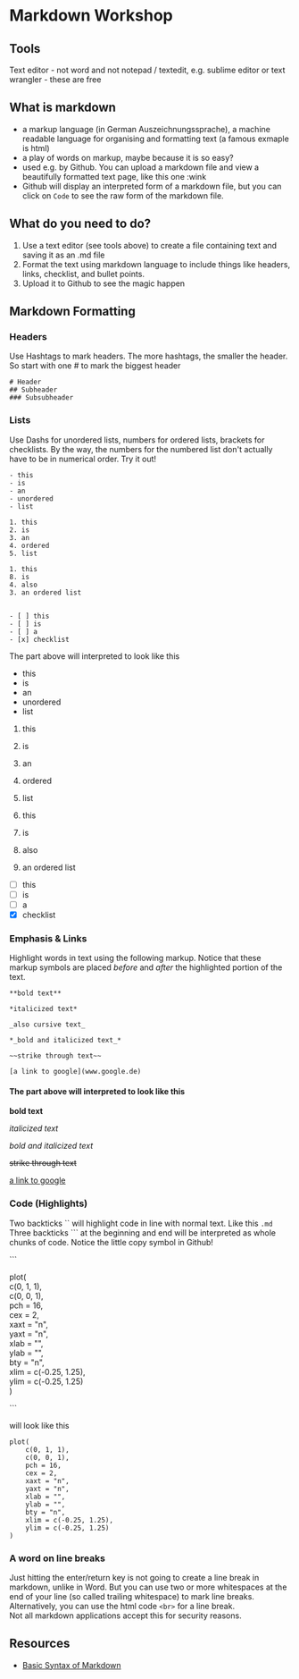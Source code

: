# Markdown Workshop

## Tools
Text editor - not word and not notepad / textedit, e.g. sublime editor or text wrangler - these are free

## What is markdown
- a markup language (in German Auszeichnungssprache), a machine readable language for organising and formatting text (a famous exmaple is html)
- a play of words on markup, maybe because it is so easy?
- used e.g. by Github. You can upload a markdown file and view a beautifully formatted text page, like this one :wink
- Github will display an interpreted form of a markdown file, but you can click on ``Code`` to see the raw form of the markdown file.

## What do you need to do?
1. Use a text editor (see tools above) to create a file containing text and saving it as an .md file
2. Format the text using markdown language to include things like headers, links, checklist, and bullet points.
3. Upload it to Github to see the magic happen

## Markdown Formatting

### Headers
Use Hashtags to mark headers. The more hashtags, the smaller the header. So start with one # to mark the biggest header
```
# Header
## Subheader
### Subsubheader
```

### Lists
Use Dashs for unordered lists, numbers for ordered lists, brackets for checklists. By the way, the numbers for the numbered list don't actually have to be in numerical order. Try it out!
```
- this
- is
- an
- unordered
- list

1. this
2. is
3. an
4. ordered
5. list
  
1. this
8. is
4. also
3. an ordered list


- [ ] this
- [ ] is
- [ ] a
- [x] checklist
```
The part above will interpreted to look like this
- this
- is
- an
- unordered
- list

1. this
2. is
3. an
4. ordered
5. list

1. this
8. is
4. also
3. an ordered list

- [ ] this
- [ ] is
- [ ] a
- [x] checklist

### Emphasis & Links
Highlight words in text using the following markup. Notice that these markup symbols are placed *before* and *after* the highlighted portion of the text.
```
**bold text**

*italicized text*

_also cursive text_

*_bold and italicized text_*

~~strike through text~~

[a link to google](www.google.de)
```

#### The part above will interpreted to look like this

**bold text**

*italicized text*

_*bold and italicized text*_

~~strike through text~~

[a link to google](www.google.de)

### Code (Highlights)
Two backticks \`\` will highlight code in line with normal text. Like this `.md` \
Three backticks \`\`\` at the beginning and end will be interpreted as whole chunks of code. Notice the little copy symbol in Github!

\`\`\`

plot(  
    c(0, 1, 1),  
    c(0, 0, 1),  
    pch = 16,  
    cex = 2,  
    xaxt = "n",  
    yaxt = "n",  
    xlab = "",  
    ylab = "",  
    bty = "n",  
    xlim = c(-0.25, 1.25),  
    ylim = c(-0.25, 1.25)  
)

\`\`\`

will look like this
```
plot(
    c(0, 1, 1),
    c(0, 0, 1),
    pch = 16,
    cex = 2,
    xaxt = "n",
    yaxt = "n",
    xlab = "",
    ylab = "",
    bty = "n",
    xlim = c(-0.25, 1.25),
    ylim = c(-0.25, 1.25)
)
```

### A word on line breaks
Just hitting the enter/return key is not going to create a line break in markdown, unlike in Word. But you can use two or more whitespaces at the end of your line (so called trailing whitespace) to mark line breaks.  
Alternatively, you can use the html code ``<br>`` for a line break. <br>
Not all markdown applications accept this for security reasons.

## Resources
- [Basic Syntax of Markdown](https://www.markdownguide.org/basic-syntax/)

